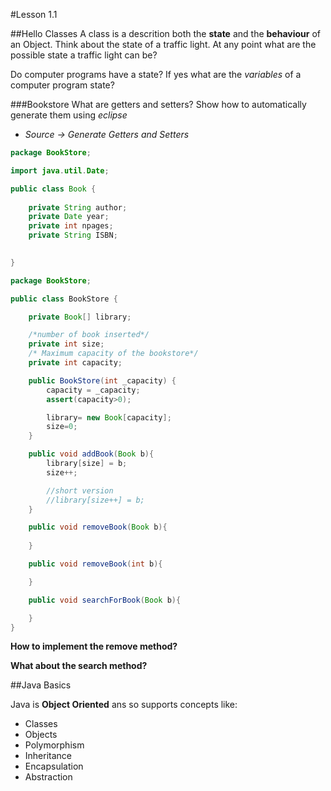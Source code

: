 #Lesson 1.1

##Hello Classes
A class is a descrition both the **state** and the **behaviour** of an Object.
Think about the state of a traffic light. At any point what are the possible state a traffic light can be?

Do computer programs have a state? If yes what are the *variables* of a computer program state?

###Bookstore
What are getters and setters? 
Show how to automatically generate them using *eclipse*

- *Source -> Generate Getters and Setters*

```java
package BookStore;

import java.util.Date;

public class Book {
	
	private String author;
	private Date year;
	private int npages;
	private String ISBN;
	

}
```
```java
package BookStore;

public class BookStore {

	private Book[] library;

	/*number of book inserted*/
	private int size;
	/* Maximum capacity of the bookstore*/
	private int capacity;

	public BookStore(int _capacity) {
		capacity = _capacity;
		assert(capacity>0);

		library= new Book[capacity];
		size=0;
	}

	public void addBook(Book b){
		library[size] = b;
		size++;

		//short version
		//library[size++] = b;
	}

	public void removeBook(Book b){
        
	}

	public void removeBook(int b){

	}

	public void searchForBook(Book b){

	}
}
```

**How to implement the remove method?**

**What about the search method?**

##Java Basics

Java is **Object Oriented** ans so supports concepts like:

- Classes
- Objects
- Polymorphism
- Inheritance
- Encapsulation
- Abstraction